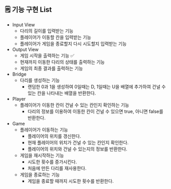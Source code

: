 ## 🗒️ **기능 구현 List**

- Input View
    - 다리의 길이를 입력받는 기능
    - 플레이어가 이동할 칸을 입력받는 기능
    - 플레이어가 게임을 종료할지 다시 시도할지 입력받는 기능
- Output View
    - 게임 시작을 출력하는 기능 ✅
    - 현재까지 이동한 다리의 상태를 출력하는 기능
    - 게임의 최종 결과를 출력하는 기능
- Bridge
    - 다리를 생성하는 기능
        - 랜덤한 0과 1을 생성하여 0일때는 D, 1일때는 U을 배열에 추가하여 건널 수 있는 칸을 나타내는 배열을 반환한다.
- Player
    - 플레이어가 이동한 칸이 건널  수 있는 칸인지 확인하는 기능
        - 다리의 정보를 이용하여 이동한 칸이 건널 수 있으면 true, 아니면 false를 반환한다.
- Game
    - 플레이어가 이동하는 기능
        - 플레이어의 위치를 갱신한다.
        - 현재 플레이어의 위치가 건널 수 있는 칸인지 확인한다.
        - 플레이어의 위치와 건널 수 있는지의 정보를 반환한다.
    - 게임을 재시작하는 기능
        - 시도한 횟수를 증가시킨다.
        - 처음에 만든 다리를 재사용한다.
    - 게임을 종료하는 기능
        - 게임을 종료할 때까지 시도한 횟수를 반환한다.